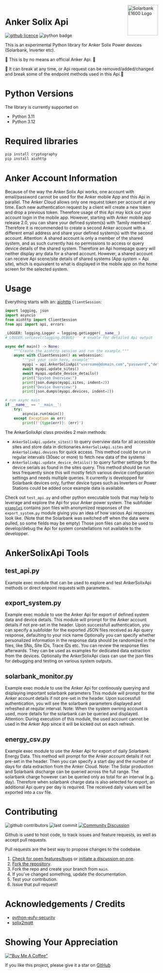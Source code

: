 <img src="https://public-aiot-fra-prod.s3.dualstack.eu-central-1.amazonaws.com/anker-power/public/product/anker-power/e9478c2d-e665-4d84-95d7-dd4844f82055/20230719-144818.png" alt="Solarbank E1600 Logo" title="Anker Solix Api" align="right" height="100" />

# Anker Solix Api

[![github licence](https://img.shields.io/badge/Licence-MIT-orange)](https://github.com/thomluther/anker-solix-api/blob/main/LICENSE)
![python badge](https://img.shields.io/badge/Made%20with-Python-orange)

This is an experimental Python library for Anker Solix Power devices (Solarbank, Inverter etc).

🚨 This is by no means an official Anker Api. 🚨

🚨 It can break at any time, or Api request can be removed/added/changed and break some of the endpoint methods used in this Api.🚨

# Python Versions

The library is currently supported on

* Python 3.11
* Python 3.12

# Required libraries

```bash
pip install cryptography
pip install aiohttp
```

# Anker Account Information

Because of the way the Anker Solix Api works, one account with email/password cannot be used for the Anker mobile App and this Api in parallel.
The Anker Cloud allows only one request token per account at any time. Each new authentication request by a client will create a new token and drop a previous token.
Therefore usage of this Api may kick out your account login in the mobile app.
However, starting with Anker mobile app release 2.0, you can share your defined system(s) with 'family members'.
Therefore it is recommended to create a second Anker account with a different email address and share your defined system(s) with the second account.
Attention: A shared account is only a member of the shared system, and as such currently has no permissions to access or query device details of the shared system.
Therefore an Api homepage query will neither display any data for a shared account. However, a shared account can receive Api scene/site details of shared systems (App system = Api site),
which is equivalent to what is displayed in the mobile app on the home screen for the selected system.

# Usage

Everything starts with an:
[aiohttp](https://aiohttp.readthedocs.io/en/stable/) `ClientSession`:

```python
import logging, json
import asyncio
from aiohttp import ClientSession
from api import api, errors

_LOGGER: logging.Logger = logging.getLogger(__name__)
#_LOGGER.setLevel(logging.DEBUG)    # enable for detailed Api output

async def main() -> None:
    """Create the aiohttp session and run the example."""
    async with ClientSession() as websession:
        """put your code here, example"""
        myapi = api.AnkerSolixApi("username@domain.com","password","de",websession, _LOGGER)
        await myapi.update_sites()
        await myapi.update_device_details()
        print("System Overview:")
        print(json.dumps(myapi.sites, indent=2))
        print("Device Overview:")
        print(json.dumps(myapi.devices, indent=2))

# run async main
if __name__ == '__main__':
    try:
        asyncio.run(main())
    except Exception as err:
        print(f'{type(err)}: {err}')
```

The AnkerSolixApi class provides 2 main methods:
- `AnkerSolixApi.update_sites()` to query overview data for all accessible sites and store data in dictionaries `AnkerSolixApi.sites` and `AnkerSolixApi.devices` for quick access.
  This method could be run in regular intervals (30sec or more) to fetch new data of the systems
- `AnkerSolixApi.update_device_details()` to query further settings for the device serials as found in the sites query.
  This method should be run less frequently since this will mostly fetch various device configuration settings and needs multiple queries.
  It currently is developped for Solarbank devices only, further device types such as Inverters or Power Stations could be added once example data is available.

Check out `test_api.py` and other python executable tools that may help to leverage and explore the Api for your Anker power system.
The subfolder [`examples`](https://github.com/thomluther/anker-solix-api/tree/main/examples) contains json files with anonymized responses of the
`export_system.py` module giving you an idea of how various Api responses look like. (Note that the Solarbank was switched off when the data were pulled, so some fields may be empty)
Those json files can also be used to develop/debug the Api for system constellations not available to the developper.

# AnkerSolixApi Tools

## test_api.py

Example exec module that can be used to explore and test AnkerSolixApi methods or direct enpoint requests with parameters.

## export_system.py

Example exec module to use the Anker Api for export of defined system data and device details.
This module will prompt for the Anker account details if not pre-set in the header.
Upon successfull authentication, you can specify a subfolder for the exported JSON files received as Api query response, defaulting to your nick name
Optionally you can specify whether personalized information in the response data should be randomized in the files, like SNs, Site IDs, Trace IDs etc.
You can review the response files afterwards. They can be used as examples for dedicated data extraction from the devices.
Optionally the AnkerSolixApi class can use the json files for debugging and testing on various system outputs.

## solarbank_monitor.py

Example exec module to use the Anker Api for continously querying and displaying important solarbank parameters
This module will prompt for the Anker account details if not pre-set in the header.
Upon successfull authentication, you will see the solarbank parameters displayed and refreshed at reqular interval.
Note: When the system owning account is used, more details for the solarbank can be queried and displayed.
Attention: During executiion of this module, the used account cannot be used in the Anker App since it will be kicked out on each refresh.

## energy_csv.py

Example exec module to use the Anker Api for export of daily Solarbank Energy Data.
This method will prompt for the Anker account details if not pre-set in the header.
Then you can specify a start day and the number of days for data extraction from the Anker Cloud.
Note: The Solar production and Solarbank discharge can be queried across the full range. The solarbank
charge however can be queried only as total for an interval (e.g. day). Therefore when solarbank charge
data is also selected for export, an additional Api query per day is required.
The received daily values will be exported into a csv file.


# Contributing

![github contributors](https://img.shields.io/github/contributors/thomluther/anker-solix-api?color=orange)
![last commit](https://img.shields.io/github/last-commit/thomluther/anker-solix-api?color=orange)
[![Community Discussion](https://img.shields.io/badge/Home%20Assistant%20Community-Discussion-orange)](https://community.home-assistant.io/t/feature-request-integration-or-addon-for-anker-solix-e1600-solarbank/641086)

Github is used to host code, to track issues and feature requests, as well as accept pull requests.

Pull requests are the best way to propose changes to the codebase.

1. [Check for open features/bugs](https://github.com/thomluther/anker-solix-api/issues)
  or [initiate a discussion on one](https://github.com/thomluther/anker-solix-api/issues/new).
1. [Fork the repository](https://github.com/thomluther/anker-solix-api/fork).
1. Fork the repo and create your branch from `main`.
1. If you've changed something, update the documentation.
1. Test your contribution.
1. Issue that pull request!


# Acknowledgements / Credits

- [python-eufy-security](https://github.com/FuzzyMistborn/python-eufy-security)
- [solix2mqtt](https://github.com/tomquist/solix2mqtt)


# Showing Your Appreciation

[!["Buy Me A Coffee"](https://www.buymeacoffee.com/assets/img/custom_images/orange_img.png)](https://www.buymeacoffee.com/thomasluthe)

If you like this project, please give it a star on [GitHub](https://github.com/thomluther/anker-solix-api)
